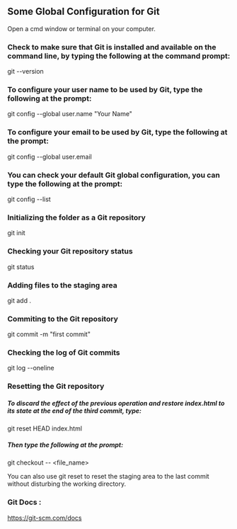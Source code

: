 ## Some Global Configuration for Git

Open a cmd window or terminal on your computer.

### Check to make sure that Git is installed and available on the command line, by typing the following at the command prompt:

git --version

### To configure your user name to be used by Git, type the following at the prompt:
git config --global user.name "Your Name"

### To configure your email to be used by Git, type the following at the prompt:

git config --global user.email <your email address>

### You can check your default Git global configuration, you can type the following at the prompt:

git config --list

### Initializing the folder as a Git repository

git init

### Checking your Git repository status

git status

### Adding files to the staging area

git add .

### Commiting to the Git repository

git commit -m "first commit"

### Checking the log of Git commits

git log --oneline

### Resetting the Git repository

##### To discard the effect of the previous operation and restore index.html to its state at the end of the third commit, type:

git reset HEAD index.html

##### Then type the following at the prompt:

git checkout -- <file_name>

You can also use git reset to reset the staging area to the last commit without disturbing the working directory.

### Git Docs : 
https://git-scm.com/docs



